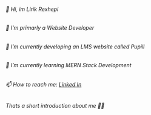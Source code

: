###### 👋 Hi, im Lirik Rexhepi

###### 👀 I'm primarly a Website Developer

###### 🔭 I’m currently developing an LMS website called Pupill

###### 🌱 I’m currently learning MERN Stack Development 

###### 📫 How to reach me: [Linked In](https://www.linkedin.com/in/lirik-rexhepi-700511240/)

###### Thats a short introduction about me 🙋‍♂️



<!--
**lirikrexhepi/lirikrexhepi** is a ✨ _special_ ✨ repository because its `README.md` (this file) appears on your GitHub profile.

Here are some ideas to get you started:

- 🔭 I’m currently working on ...
- 🌱 I’m currently learning ...
- 👯 I’m looking to collaborate on ...
- 🤔 I’m looking for help with ...
- 💬 Ask me about ...
- 📫 How to reach me: ...
- 😄 Pronouns: ...
- ⚡ Fun fact: ...
-->
